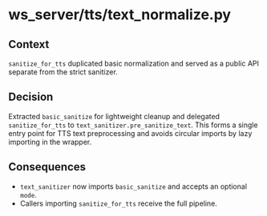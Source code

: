 # ws_server/tts/text_normalize.py

## Context
`sanitize_for_tts` duplicated basic normalization and served as a public API separate from the strict sanitizer.

## Decision
Extracted `basic_sanitize` for lightweight cleanup and delegated `sanitize_for_tts` to `text_sanitizer.pre_sanitize_text`.
This forms a single entry point for TTS text preprocessing and avoids circular imports by lazy importing in the wrapper.

## Consequences
- `text_sanitizer` now imports `basic_sanitize` and accepts an optional `mode`.
- Callers importing `sanitize_for_tts` receive the full pipeline.

